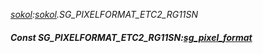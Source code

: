 _[sokol](../../modules/sokol/sokol-module.md):[sokol](../../modules/sokol/sokol-module.md).SG\_PIXELFORMAT\_ETC2\_RG11SN_
##### Const SG\_PIXELFORMAT\_ETC2\_RG11SN:[sg_pixel_format](../../modules/sokol/sokol-sg_pixel_format.md)
